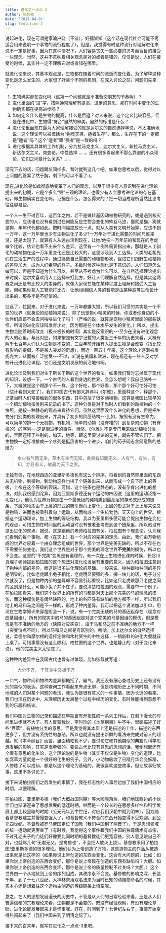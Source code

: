 ```yaml
---
title: 进化之一点点-2
author: 张列弛
date: '2017-04-01'
slug: Evolution-2
---
```


说起进化，现在可谓是家喻户晓（不错），妇孺皆知（这个话在现代社会可能不再适合用来说明一个事物的流行程度了）。但是，我觉得有时这种流行对理解进化来说不一定是好事，因为在这种情况下，人们容易丧失一些必要的思考而盲目的接受一些观念。当然，这并不意味着相关观念是对的或者是错的，仅仅是说，人们在接受的时候，其实并一定不理解它对或者错在哪里。

就进化论来说，其基本观点是，生物都在随着时间的流逝而变化着。为了解释这种变化是怎么发生的，大家想了好些个不同的机制，在深入讨论之前，问题们先来了:

1. 生物确实都在变化吗（这第一个问题就是不准备交朋友的节奏啊）？
2. 进化里面的“进”字，按照通常理解有提高，进步的意思，那在时间中变化的生物确实都在提高进步吗？
3. 如何定义什么是生物的提高，什么是后退？对人来说，这个定义比较容易，但是在进化中，生物得“符合”自然的审美，自然的标准是什么？
4. 进化论里面现在最为大家理解接受的就是达尔文的自然选择学说，不太准确地说，这个理论可以被概括为“物竞天择，适者生存”，那么，生存在下的一定都是“适者”吗？这个“适者”跟“强者”是一致的吗？
5. 进化根据其具体的工作机制，分为拉马克主义，达尔文主义，新拉马克主义，新达尔文主义，突变论，中性选择......，还有很多看起来不那么靠谱的小众理论，它们之间是什么关系?
......

深究下去的话，问题跟坑同样多，暂时就列这几个吧。如果您思考以后，觉得对以上问题的答案了然于胸，剩下的可以不看了:)。

现在,进化论是如此彻底地变革了人们的观念，以至于很少有人意识到在进化理论提出来的初期，它是个多么“毁”三观的理论，也很少有人会思考进化论的存在基础，即生物确实在变化吗，证据是什么，怎么得来的？把一切当成理所当然比思考往往容易些。

一个人一生不过百年，这百年之内，若不是做转基因动植物研究的，或是遇到核灾变的人，应该谁也没有看到过任何能反应生物会变化的蛛丝马迹，猫就是猫，狗就是狗，年年代代都如此。把时间幅度放长一点，就从人类有文明开始算，应该不到一万年，这一万年里也少有生物进化了多少?一万年对于进化需要的时间尺度来说，还是太短了，就算有人从远古活到现在，让她/他把一万年前的和现在的老虎做个比较，估计也看不出来什么差异。这里有一个例外需要指出来，那就是人工驯化的动植物在这一万年里变化还是比较大的，这里涉及到人工选择。人类的老祖先们在生活生产的过程中，通过筛选自己需要的动植物形状，促进它们跟野生动植物的差异加大，成为人们希望的样子。多数时候这种驯化是下意识的，人们知道怎么做可以，但是不知道为什么可以，甚至从不考虑为什么可以。在自然选择理论提出来时候，达尔文喜欢用人工选择来打比方，好让人们理解自然选择，但是其实这两者之间还是有比较大的差异的，就像大家现在能在某种程度上理解和接受人工智能，但如果你拿人工智能打比方，让他/她相信人类的智能是由某种高等生命设计出来的，那多半是不好使的。

扯远了，拉回来。对于进化来说，一万年都嫌太短，所以我们习惯的其实是一个不变的世界（就身边的动植物来说），除了玩宠物小精灵的时候，你或者你身边的小伙伴们应该不会去问啥啥进化了吗？（严格的说，就算是宠物小精灵里面的那些妖怪，所谓的进化应该叫发育才对，因为那是在个体水平发生的变化。）所以，提出生物会随着时间改变（极长极长的时间）其实是反常识的---至少在没有进化观念的人的心里。与此对应，如果按照有文字记载的人类近三千年的历史来看，大概有两千七百年人们认为生物是不变的，三百年前开始有人提出生物是会改变（指比较有影响的提倡，不是某人突发的奇想），而近一百五十年来，这个理论才逐渐被发扬光大，从而被广泛接受---不过，听说在美国和欧洲，现在都还有一些人反对学校开设进化论课程，它们还是文明发展的前沿地带啊。

进化论涉及到我们对生于斯长于斯的这个世界的看法。如果我们暂时忘掉属于现代的知识，设想一下，一个古代的人看到身边的世界，会怎么想呢？我自己脑补一下，大概就是这个跟那个不一样，这个好吃，那个好看，那个那个好可怕好可怕（估计看到大蛇了）。我们中国古代有部大辞典叫《尔雅》，里面释这个，释那个，记录当时人们常接触到的很多东西，其中包括了很多动植物。这算是我国比较早的一个把动植物按类别来记录的书了。这种分类是对于当时人们看到的动植物的一个快照，是按一种静态的观点来看待它们。虽然这里面没什么进化的思想，但是把生物分门别类的梳理出来，并具有了初步的阶层结构---比如，按照有没有生命力，可以简单的排一个无机物，有机物，简单的动物（没脊椎的）到复杂的动物（有脊椎的）的序列---这是很进步的事件。当然，《尔雅》不是专门用来做动植物分类的，里面还释了些别的，如天，地等，跟这里要讨论的无关，就先不管它们了。把生物按一定标准排成一个序列是挺厉害的一个进步，咱们的荀子同志言简意赅的总结为：

> 水火有气而无生，草木有生而无知，禽兽有知而无义，人有气，有生，有知，亦且有义，故最为天下之贵。

无独有偶，在地球西边的亚里斯多德也有这么个排序，将看到的自然界里面的东西从无机物，到植物，到动物这样也排了个链条出来，从而形成一个自下而上的等级，上帝在这个等级的顶端。可惜，这个链条也是静态的，没有孕育出进化的想法。对此我很感到诧异，因为亚里斯多德还有个运动的四因说（这里的运动泛指一切变化），他认为世界万物是由一个最低级的纯物质到最高层的存形式形成的链条，下层的物质由于上层的形式的吸引而向上变化，上层的形式对于上上层来说又是物质，进而也被吸引着向上运动，从而构成一个生机勃勃，天天向上的世界。根据这个运动理论，加上生物的等级结构，我以为亚里斯多德可能会提出生物在变化的观点，可惜生物在时间里的运动当时没有被老亚考虑到这个链条里，所以他没有提出进化的观点。据说，这是跟他的老师柏拉图有关。柏拉图有个理念论，认为我们看到的每个事物，都（在天上）有一个对应的完美的理念。由此，我们由万物组成的世界对应着一个由众理念组成的世界，那个世界是完美无缺的，所以不存在也不需要任何变化。我们这个世界是对于那个完美的理念世界**不完美**的模仿，所以也不会变。这里的“不完美”变黑是有道理的，有一次在上生物进化课的时候，长谷川真理子老师提到柏拉图的这个想法对进化论发展有重要的意义，因为柏拉图注意到了物种内部的差异，而这是很多进化理论的基础。一般来说，物种跟物种间的差异是明显的，比如老虎跟小兔子相比，老虎明显要强的多，搁一块儿的话，兔子分分钟就没了，但是物种内部的差异却不容易引起重视，比如这只老虎跟那只老虎之间的区别是什么，可能小兔子并不在乎。要说清楚柏拉图的观点，需要举一个例子。在柏拉图看来，我们这个世界上的所有的马都是对天上那个完美的马的理念的模仿，而这种模仿是有偶然缺陷的，地上的各匹马有缺陷的地方都不一样，所以我们地上的马和马之间是不一样的，形成了种内差异。我可以把这个说法加以引申，用现在生物学知识来穿凿附会一下。说，有一个完美无缺的马的基因组存在（理念对应基因组），所有的现实中的马的基因组是对这个完美的马基因组的模仿，但是模仿是有不准确的地方的（缺陷对应突变），由于马和马之前不准确的地方不一样（突变位点不同），所以马和马之间是有区别的。哈哈，加上达尔文的自然选择说，孟德尔和摩尔根的遗传定律和木村资生的中性选择，一锅新鲜的进化大餐就该上桌了。可惜事情没有这么顺利，柏拉图的这个世界，也是静止的（对于变化来说），他的完美主义太彻底了。

这种种内差异性在我国古代也曾有过体现，比如张载就写道：

> 大分不齐， 于其类中又极不齐

一口气，物种间和物种内差异都概括了，霸气。我还没有细心查过历史上还有没有别的类似的表达。这种查询工作看起来有点无聊，但是梳理历史上不同时期，不同地域的人们对某个问题的看法，我认为是很有意义的一件事情，因为长远的看来，我们也活在历史中，从理解历史发展整个过程中经历的变化，有时候能得到意想不到的乐趣和结论。

我们中国对生物的记录和描述在早期富有开拓性的一系列工作后，在剩下漫长的时间里进步就不大了。有人反驳我说，李时珍的《本草纲目》牛不牛，里面描述了好些“百草”，有植物分类的意思。但是我觉得其本质上还是描述的工作，描述的东西更多了，但并没有系统性的总结，所以也就没有提出新鲜的看法来完成对前人的超越。就《本草纲目》而言，里面糟粕也不少，要讨论它和其他类似的典籍对科学思想发展的影响，其实是很牵强的。要说古代比较有意思的思想的话，我倒想起还有个很有意思的化生论，这个理论说的是生物（其实不仅仅是生物）变化的道理，比如腐草为萤就是一个很好的化生的例子，另外，小动物吸收了日精月华会变妖精，人修炼了可以成仙，都是以这个理论为基础的。我很喜欢这些故事，但让故事归故事，这里不多讨论了。

接下来说柏拉图们之后发生的事情了，我在标志性的人事后边加了我们中国相应的时期，以便理解。

在柏拉图，亚里斯多德（我们大概战国时期）等大咖陨落后，咱们地球西边的小伙伴们也渐渐迎来了思想发展的低迷时期，继而是一个较长的在思想多样性和科学发展上都比较黑暗的时期（公元元年到中世纪，对应我们汉朝中期到明末），因为随着基督教建立并慢慢变强大了，和基督教义不符合的东西开始变得不受欢迎。到公元四世纪，基督教被罗马帝国定位了国教（我们中国到了两晋了），于是思想领域的统一运动就更厉害了（有时候，我觉得这个事件跟我们中国的独尊儒术有点像，不过孔老夫子的门徒们好像要比同时期的基督教徒们更宽容些，别人意见跟自己不对，也就骂几句“无君无父，是禽兽也”，不会把人放火上烧）。基督教采用了柏拉图/亚里斯多德的很多理论。他们认为上帝创造了万物，这些造物主的作品从被造出来就是长这样的（如果你说上帝创造的东西会变化，这会有大问题的，比如：如果你说上帝创造的东西会变好，那你是说上帝现在创造的东西有缺陷吗？大胆。如果你说上帝创造的东西会变坏，那你是说上帝的质量控制不过关吗？大胆。）这个世界由一个从地狱到上帝的序列组成，其秩序永不会变。基督教的影响之深，长达千年，到了十七八世纪，大神林奈用双名法来为当时已知的动植物命名的时候，其实本心还是想着往这个造物主创造的等级链条上填空呢。

总之，在人的思想发展漫长的历史中，不管是从人们的日常经验来看，还是从人们普遍信奉的宗教理论来看，生物都是不会变的。既没有经验观察，有没有理论基础，进化论能发展起来才是怪事呢。好在，时间到了十七世纪左右了，事情开始变得热闹起来了（我们中国来到了明清之际了）。

接下来的百来年，就写在进化之一点点-3里吧。













